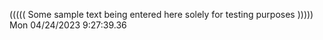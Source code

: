 ((((( Some sample text being entered here solely for testing purposes ))))) Mon 04/24/2023  9:27:39.36
